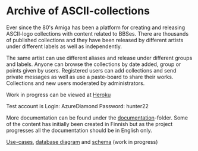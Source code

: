 Archive of ASCII-collections
=========================
Ever since the 80's Amiga has been a platform for creating and releasing ASCII-logo collections with content related to BBSes.
There are thousands of published collections and they have been released by different artists under different labels as well as independently.

The same artist can use different aliases and release under different groups and labels.
Anyone can browse  the collections by date added, group or points given by users.
Registered users can add collections and send private messages as well as use a paste-board to share their works.
Collections and new users moderated by administrators.

Work in progress can be viewed at [Heroku](http://ascii-archive.herokuapp.com/)

Test account is
Login: AzureDiamond
Password: hunter22

More documentation can be found under the [documentation](documentation/)-folder.
Some of the content has initially been created in Finnish but as the project progresses all the documentation should be in English only.

[Use-cases](documentation/usecases.md), [database diagram](documentation/dbdiagram.png) and [schema](documentation/database.md) (work in progress)
